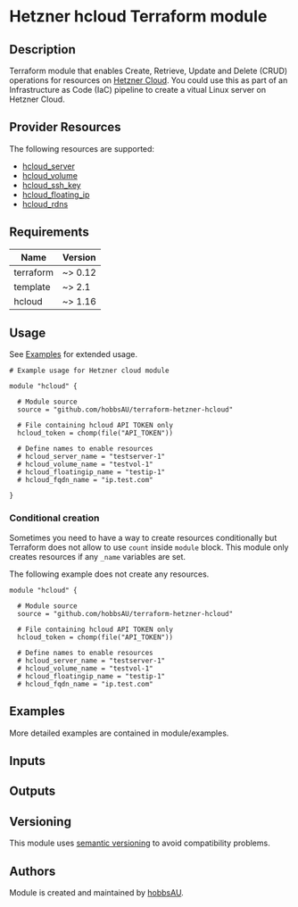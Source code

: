 # Hetzner hcloud Terraform module

## Description
Terraform module that enables Create, Retrieve, Update and Delete (CRUD) operations for resources on [Hetzner Cloud](https://www.hetzner.com/cloud). You could use this as part of an Infrastructure as Code (IaC) pipeline to create a vitual Linux server on Hetzner Cloud.

## Provider Resources
The following resources are supported:
- [hcloud_server](https://www.terraform.io/docs/providers/hcloud/r/server.html)
- [hcloud_volume](https://www.terraform.io/docs/providers/hcloud/r/volume.html)
- [hcloud_ssh_key](https://www.terraform.io/docs/providers/hcloud/r/ssh_key.html)
- [hcloud_floating_ip](https://www.terraform.io/docs/providers/hcloud/r/floating_ip.html)
- [hcloud_rdns](https://www.terraform.io/docs/providers/hcloud/r/rdns.html)


## Requirements
| Name | Version |
|------|---------|
| terraform | ~> 0.12 |
| template | ~> 2.1 |
| hcloud | ~> 1.16 |


## Usage
See [Examples](#examples) for extended usage.

```hcl
# Example usage for Hetzner cloud module

module "hcloud" {

  # Module source
  source = "github.com/hobbsAU/terraform-hetzner-hcloud"

  # File containing hcloud API TOKEN only
  hcloud_token = chomp(file("API_TOKEN"))

  # Define names to enable resources
  # hcloud_server_name = "testserver-1"
  # hcloud_volume_name = "testvol-1"
  # hcloud_floatingip_name = "testip-1"
  # hcloud_fqdn_name = "ip.test.com"

}
```



### Conditional creation
Sometimes you need to have a way to create resources conditionally but Terraform does not allow to use `count` inside `module` block. This module only creates resources if any `_name` variables are set. 

The following example does not create any resources.

```hcl
module "hcloud" {

  # Module source
  source = "github.com/hobbsAU/terraform-hetzner-hcloud"

  # File containing hcloud API TOKEN only
  hcloud_token = chomp(file("API_TOKEN"))

  # Define names to enable resources
  # hcloud_server_name = "testserver-1"
  # hcloud_volume_name = "testvol-1"
  # hcloud_floatingip_name = "testip-1"
  # hcloud_fqdn_name = "ip.test.com"
```

## Examples
More detailed examples are contained in module/examples.

## Inputs

## Outputs

## Versioning
This module uses [semantic versioning](https://semver.org/) to avoid compatibility problems.

## Authors
Module is created and maintained by [hobbsAU](https://github.com/hobbsAU).

